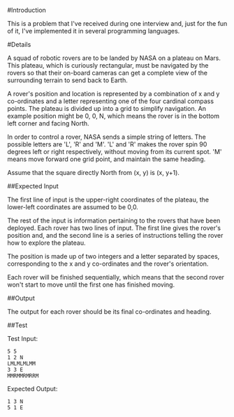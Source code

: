 #Introduction

This is a problem that I've received during one interview and, just for the fun of it, 
I've implemented it in several programming languages.

#Details

A squad of robotic rovers are to be landed by NASA on a plateau on Mars. This plateau, 
which is curiously rectangular, must be navigated by the rovers so that their on-board 
cameras can get a complete view of the surrounding terrain to send back to Earth.

A rover's position and location is represented by a combination of x and y co-ordinates 
and a letter representing one of the four cardinal compass points. The plateau is divided 
up into a grid to simplify navigation. An example position might be 0, 0, N, which means 
the rover is in the bottom left corner and facing North.

In order to control a rover, NASA sends a simple string of letters. The possible letters 
are 'L', 'R' and 'M'. 'L' and 'R' makes the rover spin 90 degrees left or right respectively, 
without moving from its current spot. 'M' means move forward one grid point, and maintain 
the same heading.

Assume that the square directly North from (x, y) is (x, y+1).

##Expected Input

The first line of input is the upper-right coordinates of the plateau, the lower-left 
coordinates are assumed to be 0,0.

The rest of the input is information pertaining to the rovers that have been deployed. 
Each rover has two lines of input. The first line gives the rover's position and, and the 
second line is a series of instructions telling the rover how to explore the plateau.

The position is made up of two integers and a letter separated by spaces, corresponding 
to the x and y co-ordinates and the rover's orientation.

Each rover will be finished sequentially, which means that the second rover won't start 
to move until the first one has finished moving.

##Output

The output for each rover should be its final co-ordinates and heading.

##Test

Test Input: 

```
5 5
1 2 N 
LMLMLMLMM 
3 3 E 
MMRMMRMRRM
```

Expected Output: 

```
1 3 N 
5 1 E
```
